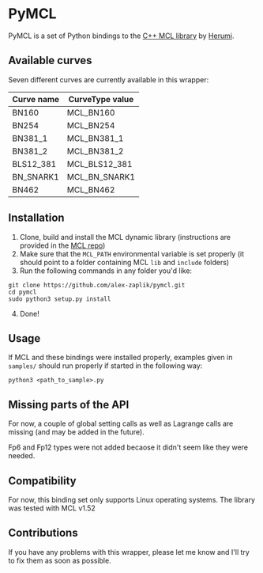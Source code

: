 # PyMCL

PyMCL is a set of Python bindings to the [C++ MCL library](https://github.com/herumi/mcl) by [Herumi](https://github.com/herumi/).

## Available curves

Seven different curves are currently available in this wrapper:

Curve name  | CurveType value |
------------|-----------------|
BN160       | MCL_BN160       |
BN254       | MCL_BN254       |
BN381_1     | MCL_BN381_1     |
BN381_2     | MCL_BN381_2     |
BLS12_381   | MCL_BLS12_381   |
BN_SNARK1   | MCL_BN_SNARK1   |
BN462       | MCL_BN462       |

## Installation

1.  Clone, build and install the MCL dynamic library (instructions are provided in the [MCL repo](https://github.com/herumi/mcl))
1.  Make sure that the `MCL_PATH` environmental variable is set properly (it should point to a folder containing MCL `lib` and `include` folders)
1.  Run the following commands in any folder you'd like:
```
git clone https://github.com/alex-zaplik/pymcl.git
cd pymcl
sudo python3 setup.py install
```
4.  Done!

## Usage

If MCL and these bindings were installed properly, examples given in `samples/` should run properly if started in the following way:
```
python3 <path_to_sample>.py
```

## Missing parts of the API

For now, a couple of global setting calls as well as Lagrange calls
are missing (and may be added in the future).

Fp6 and Fp12 types were not added becaose it didn't seem like they
were needed.

## Compatibility

For now, this binding set only supports Linux operating systems.
The library was tested with MCL v1.52

## Contributions

If you have any problems with this wrapper, please let me know and
I'll try to fix them as soon as possible.
